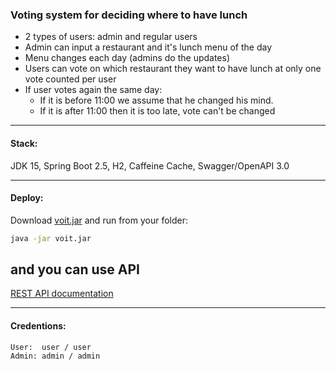 ### Voting system for deciding where to have lunch

- 2 types of users: admin and regular users
- Admin can input a restaurant and it's lunch menu of the day
- Menu changes each day (admins do the updates)
- Users can vote on which restaurant they want to have lunch at only one vote counted per user
- If user votes again the same day:
    * If it is before 11:00 we assume that he changed his mind.
    * If it is after 11:00 then it is too late, vote can't be changed

-------------------------------------------------------------
#### Stack: 
JDK 15, Spring Boot 2.5, H2, Caffeine Cache, Swagger/OpenAPI 3.0

-------------------------------------------------------------
#### Deploy:
Download [voit.jar](https://github.com/Gradio2000/grad_project/blob/master/voit.jar)
and run from your folder:
```sh
java -jar voit.jar
```
and you can use API
-----------------------------------------------------
[REST API documentation](http://localhost:8080/swagger-ui.html)  

-----------------------------------------------------
#### Credentions:
```
User:  user / user
Admin: admin / admin
